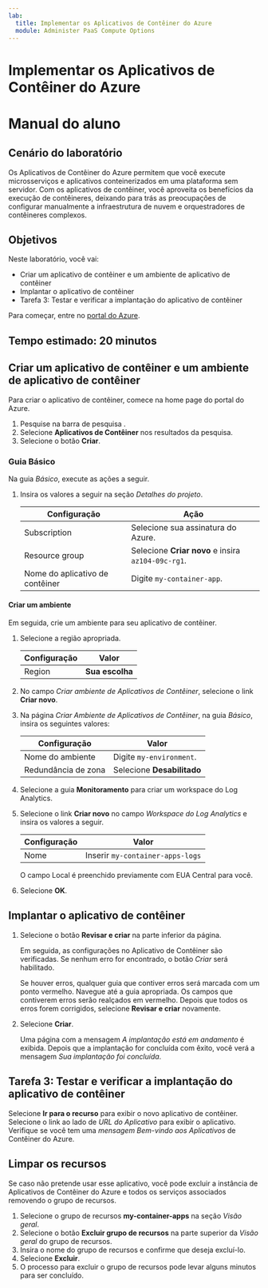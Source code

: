 ```yaml
---
lab:
  title: Implementar os Aplicativos de Contêiner do Azure
  module: Administer PaaS Compute Options
---
```


# Implementar os Aplicativos de Contêiner do Azure
# Manual do aluno

## Cenário do laboratório
Os Aplicativos de Contêiner do Azure permitem que você execute microsserviços e aplicativos conteinerizados em uma plataforma sem servidor. Com os aplicativos de contêiner, você aproveita os benefícios da execução de contêineres, deixando para trás as preocupações de configurar manualmente a infraestrutura de nuvem e orquestradores de contêineres complexos.

## Objetivos

Neste laboratório, você vai:
- Criar um aplicativo de contêiner e um ambiente de aplicativo de contêiner
- Implantar o aplicativo de contêiner
- Tarefa 3: Testar e verificar a implantação do aplicativo de contêiner

Para começar, entre no [portal do Azure](https://portal.azure.com).

## Tempo estimado: 20 minutos

## Criar um aplicativo de contêiner e um ambiente de aplicativo de contêiner

Para criar o aplicativo de contêiner, comece na home page do portal do Azure.

1. Pesquise  na barra de pesquisa .
1. Selecione **Aplicativos de Contêiner** nos resultados da pesquisa.
1. Selecione o botão **Criar**.

### Guia Básico

Na guia *Básico*, execute as ações a seguir.

1. Insira os valores a seguir na seção *Detalhes do projeto*.

    | Configuração | Ação |
    |---|---|
    | Subscription | Selecione sua assinatura do Azure. |
    | Resource group | Selecione **Criar novo** e insira `az104-09c-rg1`. |
    | Nome do aplicativo de contêiner |  Digite `my-container-app`. |

#### Criar um ambiente

Em seguida, crie um ambiente para seu aplicativo de contêiner.

1. Selecione a região apropriada.

    | Configuração | Valor |
    |--|--|
    | Region | **Sua escolha** |

1. No campo *Criar ambiente de Aplicativos de Contêiner*, selecione o link **Criar novo**.
1. Na página *Criar Ambiente de Aplicativos de Contêiner*, na guia *Básico*, insira os seguintes valores:

    | Configuração | Valor |
    |--|--|
    | Nome do ambiente | Digite `my-environment`. |
    | Redundância de zona | Selecione **Desabilitado** |

1. Selecione a guia **Monitoramento** para criar um workspace do Log Analytics.
1. Selecione o link **Criar novo** no campo *Workspace do Log Analytics* e insira os valores a seguir.

    | Configuração | Valor |
    |--|--|
    | Nome | Inserir `my-container-apps-logs` |
  
    O campo Local é preenchido previamente com EUA Central para você.

1. Selecione **OK**.


## Implantar o aplicativo de contêiner

1. Selecione o botão **Revisar e criar** na parte inferior da página.  

    Em seguida, as configurações no Aplicativo de Contêiner são verificadas. Se nenhum erro for encontrado, o botão *Criar* será habilitado.  

    Se houver erros, qualquer guia que contiver erros será marcada com um ponto vermelho.  Navegue até a guia apropriada. Os campos que contiverem erros serão realçados em vermelho.  Depois que todos os erros forem corrigidos, selecione **Revisar e criar** novamente.

1. Selecione **Criar**.

    Uma página com a mensagem *A implantação está em andamento* é exibida.  Depois que a implantação for concluída com êxito, você verá a mensagem *Sua implantação foi concluída*.
   
## Tarefa 3: Testar e verificar a implantação do aplicativo de contêiner

Selecione **Ir para o recurso** para exibir o novo aplicativo de contêiner.  Selecione o link ao lado de *URL do Aplicativo* para exibir o aplicativo. Verifique se você tem uma *mensagem Bem-vindo aos Aplicativos* de Contêiner do Azure.

## Limpar os recursos

Se caso não pretende usar esse aplicativo, você pode excluir a instância de Aplicativos de Contêiner do Azure e todos os serviços associados removendo o grupo de recursos.

1. Selecione o grupo de recursos **my-container-apps** na seção *Visão geral*.
1. Selecione o botão **Excluir grupo de recursos** na parte superior da *Visão geral* do grupo de recursos.
1. Insira o nome do grupo de recursos e confirme que deseja excluí-lo. 
1. Selecione **Excluir**.
1. O processo para excluir o grupo de recursos pode levar alguns minutos para ser concluído.
